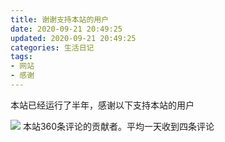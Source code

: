 ```yaml
---
title: 谢谢支持本站的用户
date: 2020-09-21 20:49:25
updated: 2020-09-21 20:49:25
categories: 生活日记
tags:
- 网站
- 感谢
---
```

本站已经运行了半年，感谢以下支持本站的用户
<!-- more -->
![  ][1]
本站360条评论的贡献者。平均一天收到四条评论


  [1]: https://lfs.libmbr.com/assets/2020/09/21/gy.png
